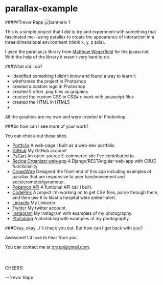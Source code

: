 # parallax-example

#####Trevor Rapp
![banneriv 1](https://cloud.githubusercontent.com/assets/11747875/8297842/3c12dc52-191e-11e5-996c-c720329986a7.jpg)


This is a simple project that I did to try and experiment with something that fascinated me--using parallax to create the appearance of interaction in a three dimensional environment (think x, y, z axis). 

I used the parallax.js library from [Matthew Wagerfield](http://matthew.wagerfield.com/parallax/) for the javascript. With the help of the library it wasn't very hard to do.  

###What did I do?  

* identified something I didn't know and found a way to learn it
* wireframed the project in Photoshop
* created a custom logo in Photoshop
* created 5 other .png files as graphics
* created the custom CSS in CSS# o work with javascript files
* created the HTML in HTML5
* 
All the graphics are my own and were created in Photoshop.    

###So how can I see more of your work?

You can check-out these sites.

* [Portfolio](http://web-karma.org/)  A web-page I built as a web-dev portfolio
* [GitHub](https://github.com/trrapp12)  My GitHub account
* [PyCart](https://github.com/Pycart/PyCart-Backend)  An open-source E-commerce site I've contributed to
* [Recipe Organizer web-app](http://recipes.web-karma.org/#/recipes)  A Django/RESTAngular web-app with CRUD functionality
* [CrowdWire](http://crowdwire.net/#/add-event)  Designed the front-end of this app including examples of parallax that are responsive to user handmovement and accelerometer/gyrometer.
* [Pokemon API](https://github.com/trrapp12/Project-repository/blob/master/Coding%20Bat/pokemon.js) A funtional API call I built.
* [CodePink](https://github.com/trrapp12/code_pink) A project I'm working on to get CSV files, parse through them, and then use it to blast a hospital wide amber-alert.
* [LinkedIn](https://www.linkedin.com/pub/trevor-rapp/37/a10/42) My LinkedIn.
* [Twitter](https://twitter.com/RappTrevor) My twitter account.
* [Instagram](https://instagram.com/trevor.rapp/) My Instagram with examples of my photography.
* [Photoblog](https://trappphotography.wordpress.com/) A photoblog with examples of my photography.

###Okay, okay...I'll check you out. But how can I get back with you?

Awesome!  I'd love to hear from you. 

You can contact me at trrapp@gmail.com.
</br>
</br>
</br>
</br>
CHEERS!

--Trevor Rapp

